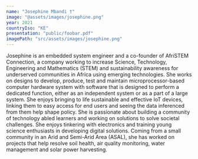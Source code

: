 ```yaml
---
name: "Josephine Mbandi †"
image: "@assets/images/josephine.png"
year: 2021
countryIso: "KE"
presentation: "public/foobar.pdf"
imagePath: "src/assets/images/josephine.png"
---
```


Josephine is an embedded system engineer and a co-founder of AfriSTEM Connection, a company working to increase Science, Technology, Engineering and Mathematics (STEM) and sustainability awareness for underserved communities in Africa using emerging technologies. She works on designs to develop, produce, test and maintain microprocessor-based computer hardware system with software that is designed to perform a dedicated function, either as an independent system or as a part of a large system. She enjoys bringing to life sustainable and effective IoT devices, linking them to easy access for end users and seeing the data inferenced from them help shape policy. She is passionate about building a community of technology abled learners and working on solutions to solve societal challenges. She enjoys tinkering with electronics and training young science enthusiasts in developing digital solutions. Coming from a small community in an Arid and Semi-Arid Area (ASAL), she has worked on projects that help resolve soil health, air quality monitoring, water management and solar power harvesting.
